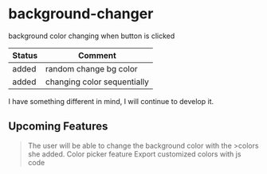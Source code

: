 # background-changer
background color changing when button is clicked

| Status | Comment |
| ------ | ------ |
| added | random change bg color |
| added | changing color sequentially |

I have something different in mind, I will continue to develop it.

## Upcoming Features

>The user will be able to change the background color with the >colors she added.
>Color picker feature
>Export customized colors with js code

